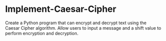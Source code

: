 # Implement-Caesar-Cipher
Create a Python program that can encrypt and decrypt text using the Caesar Cipher algorithm. Allow users to input a message and a shift value to perform encryption and decryption.
